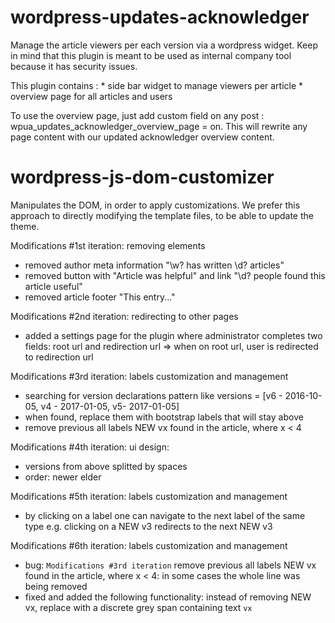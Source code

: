 # wordpress-updates-acknowledger

Manage the article viewers per each version via a wordpress widget. Keep in mind that this plugin is meant to be used as internal company tool because it has security issues.

This plugin contains :
	* side bar widget to manage viewers per article
	* overview page for all articles and users
	
To use the overview page, just add custom field on any post : wpua_updates_acknowledger_overview_page = on. This will rewrite any page content with our updated acknowledger overview content.

# wordpress-js-dom-customizer

Manipulates the DOM, in order to apply customizations. We prefer this approach to directly modifying the template files, to be able to update the theme.

Modifications #1st iteration: removing elements
- removed author meta information "\w? has written \d? articles"
- removed button with "Article was helpful" and link "\d? people found this article useful"
- removed article footer "This entry..."

Modifications #2nd iteration: redirecting to other pages
- added a settings page for the plugin where administrator completes two fields:
	root url and redirection url => when on root url, user is redirected to redirection url

Modifications #3rd iteration: labels customization and management
- searching for version declarations pattern like versions = [v6 - 2016-10-05, v4 - 2017-01-05,  v5- 2017-01-05]
- when found, replace them with bootstrap labels that will stay above
- remove previous all labels NEW vx found in the article, where x < 4

Modifications #4th iteration: ui design:
- versions from above splitted by spaces
- order: newer elder

Modifications #5th iteration: labels customization and management
- by clicking on a label one can navigate to the next label of the same type
  e.g. clicking on a NEW v3 redirects to the next NEW v3
  
Modifications #6th iteration: labels customization and management
- bug: `Modifications #3rd iteration` remove previous all labels NEW vx found in the article, where x < 4: in some cases
  the whole line was being removed
- fixed and added the following functionality: instead of removing NEW vx, replace with a discrete grey span containing text `vx` 
